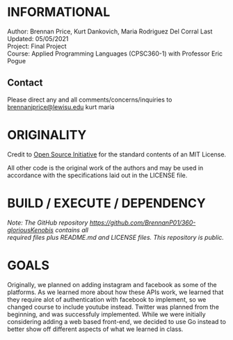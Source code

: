 INFORMATIONAL
=============
Author: Brennan Price, Kurt Dankovich, Maria Rodriguez Del Corral
Last Updated: 05/05/2021  
Project: Final Project  
Course: Applied Programming Languages (CPSC360-1) with Professor Eric Pogue  

Contact
-------
Please direct any and all comments/concerns/inquiries to 
brennanjprice@lewisu.edu
kurt
maria

ORIGINALITY
===========
Credit to [Open Source Initiative](opensource.org/licenses/MIT) for the standard contents of an 
	MIT License.

All other code is the original work of the authors and may be used in accordance with the 
	specifications laid out in the LICENSE file.

BUILD / EXECUTE / DEPENDENCY
============================

_Note: The GitHub repository https://github.com/BrennanP01/360-gloriousKenobis contains all_  
_required files plus README.md and LICENSE files. This repository is public._

GOALS
=====
Originally, we planned on adding instagram and facebook as some of the platforms. As we learned more about how these APIs work, we learned that they require alot of authentication with facebook to implement, so we changed course to include youtube instead. Twitter was planned from the beginning, and was successfuly implemented. While we were initially considering adding a web based front-end, we decided to use Go instead to better show off different aspects of what we learned in class.